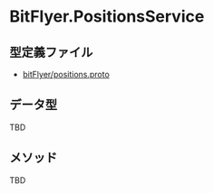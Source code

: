 # BitFlyer.PositionsService

## 型定義ファイル

- [bitFlyer/positions.proto](../../proto/bitFlyer/positions.proto)

## データ型

TBD

## メソッド

TBD